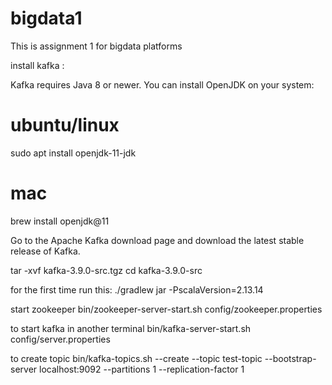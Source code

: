 # bigdata1

This is assignment 1 for bigdata platforms


install kafka :

Kafka requires Java 8 or newer. You can install OpenJDK on your system:
# ubuntu/linux
sudo apt install openjdk-11-jdk 
# mac
brew install openjdk@11

Go to the Apache Kafka download page and download the latest stable release of Kafka.

tar -xvf kafka-3.9.0-src.tgz
 cd kafka-3.9.0-src    

for the first time run this: 
./gradlew jar -PscalaVersion=2.13.14

start zookeeper 
bin/zookeeper-server-start.sh config/zookeeper.properties

to start kafka in another terminal
bin/kafka-server-start.sh config/server.properties

to create topic
bin/kafka-topics.sh --create --topic test-topic --bootstrap-server localhost:9092 --partitions 1 --replication-factor 1











